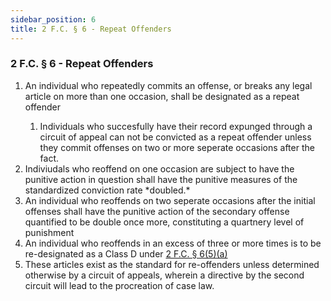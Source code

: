 ```yaml
---
sidebar_position: 6
title: 2 F.C. § 6 - Repeat Offenders
---
```


<h3 id="FC2.6">2 F.C. § 6 - Repeat Offenders</h3>
<ol>
	<li>An individual who repeatedly commits an offense, or breaks any legal article on more than one occasion, shall be designated as a repeat offender</li>
	<ol style={{'list-style' : 'lower-alpha'}}>
		<li>Individuals who succesfully have their record expunged through a circuit of appeal can not be convicted as a repeat offender unless they commit offenses on two or more seperate occasions after the fact.</li>
	</ol>
	<li>Indiviudals who reoffend on one occasion are subject to have the punitive action in question shall have the punitive measures of the standardized conviction rate *doubled.*</li>
	<li>An individual who reoffends on two seperate occasions after the initial offenses shall have the punitive action of the secondary offense quantified to be double once more, constituting a quartnery level of punishment</li>
	<li>An individual who reoffends in an excess of three or more times is to be re-designated as a Class D under <a href="https://legislation.scpf.io/foundation_code/penal_code/criminal_procedure/article_six">2 F.C. § 6(5)(a)</a></li>
	<li>These articles exist as the standard for re-offenders unless determined otherwise by a circuit of appeals, wherein a directive by the second circuit will lead to the procreation of case law.</li>
</ol>